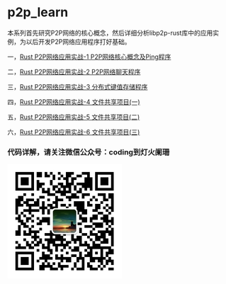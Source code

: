 # p2p_learn
本系列首先研究P2P网络的核心概念，然后详细分析libp2p-rust库中的应用实例，为以后开发P2P网络应用程序打好基础。

一，[Rust P2P网络应用实战-1 P2P网络核心概念及Ping程序](https://mp.weixin.qq.com/s?__biz=Mzg5MjA1ODYzNg==&mid=2247484736&idx=1&sn=005ccb89105809b68790600086da5b7a&chksm=cfc2a823f8b5213589c57d003cf971a4d64e60146b0089819c228a0221a118482767ffdbdc9b&token=1377655978&lang=zh_CN#rd)  

二，[Rust P2P网络应用实战-2 P2P网络聊天程序](https://mp.weixin.qq.com/s?__biz=Mzg5MjA1ODYzNg==&mid=2247484756&idx=1&sn=6de94e70e84284f022067d64fde5c064&chksm=cfc2a837f8b52121cbb9a58cfdbd89940738ef57b78c2b42e34d8ec05413d31693c3f5aed86e&token=1377655978&lang=zh_CN#rd)  

三，[Rust P2P网络应用实战-3 分布式键值存储程序](https://mp.weixin.qq.com/s?__biz=Mzg5MjA1ODYzNg==&mid=2247484801&idx=1&sn=b7af50e76445720ef8ef288afcfd458e&chksm=cfc2a8e2f8b521f417611fd07659525db51fd5a1cd74b8795ba5f692895a1b1f35481fcd5a7d&token=1377655978&lang=zh_CN#rd)  

四，[Rust P2P网络应用实战-4 文件共享项目(一)](https://mp.weixin.qq.com/s?__biz=Mzg5MjA1ODYzNg==&mid=2247484842&idx=1&sn=0c4271d47ec85db372d782653c3cbf4e&chksm=cfc2a8c9f8b521df92c71a33a221d5821a0dfc43692960200152e5bc7407c348332d6c7d7ac7&token=769037388&lang=zh_CN#rd)  

五，[Rust P2P网络应用实战-5 文件共享项目(二)](https://mp.weixin.qq.com/s?__biz=Mzg5MjA1ODYzNg==&amp;mid=2247484857&amp;idx=1&amp;sn=e65d56376f51445f630ee4d0f3938a90&amp;chksm=cfc2a8daf8b521ccbc0ab1ee6fbf335f53aa9120c57523ddebcf6e45e119569780c0359c4233&token=1933399773&lang=zh_CN#rd)  

六，[Rust P2P网络应用实战-6 文件共享项目(三)](https://mp.weixin.qq.com/s?__biz=Mzg5MjA1ODYzNg==&amp;mid=2247484869&amp;idx=1&amp;sn=a4d34c40520d92945f47f854b656e1c0&amp;chksm=cfc2a8a6f8b521b0a54d53fb348b3159fe57f8a8df8a8ba449e2da31408372d5c01dbfe1371d&token=282490544&lang=zh_CN#rd)  


### 代码详解，请关注微信公众号：coding到灯火阑珊

![Image](https://github.com/Justin02180218/distribute-election-bully/blob/master/qrcode_for_gh_8a5b7b90c100_258.jpg)
